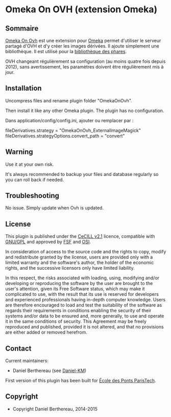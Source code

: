 Omeka On OVH (extension Omeka)
==============================


Sommaire
-------

[Omeka On Ovh] est une extension pour [Omeka] permet d'utiliser le serveur partagé
d'OVH et d'y créer les images dérivées. Il ajoute simplement une bibliothèque. Il
est utilisé pour la [bibliothèque des phares].

OVH changeant régulièrement sa configuration (au moins quatre fois depuis 2012),
sans avertissement, les paramètres doivent être régulièrement mis à jour.


Installation
------------

Uncompress files and rename plugin folder "OmekaOnOvh".

Then install it like any other Omeka plugin. The plugin has no configuration.

Dans application/config/config.ini, ajouter ou remplacer par :

fileDerivatives.strategy = "OmekaOnOvh_ExternalImageMagick"
fileDerivatives.strategyOptions.convert_path = "convert"


Warning
-------

Use it at your own risk.

It's always recommended to backup your files and database regularly so you can
roll back if needed.


Troubleshooting
---------------

No issue. Simply update when Ovh is updated.


License
-------

This plugin is published under the [CeCILL v2.1] licence, compatible with
[GNU/GPL] and approved by [FSF] and [OSI].

In consideration of access to the source code and the rights to copy, modify and
redistribute granted by the license, users are provided only with a limited
warranty and the software's author, the holder of the economic rights, and the
successive licensors only have limited liability.

In this respect, the risks associated with loading, using, modifying and/or
developing or reproducing the software by the user are brought to the user's
attention, given its Free Software status, which may make it complicated to use,
with the result that its use is reserved for developers and experienced
professionals having in-depth computer knowledge. Users are therefore encouraged
to load and test the suitability of the software as regards their requirements
in conditions enabling the security of their systems and/or data to be ensured
and, more generally, to use and operate it in the same conditions of security.
This Agreement may be freely reproduced and published, provided it is not
altered, and that no provisions are either added or removed herefrom.


Contact
-------

Current maintainers:

* Daniel Berthereau (see [Daniel-KM])

First version of this plugin has been built for [École des Ponts ParisTech].


Copyright
---------

* Copyright Daniel Berthereau, 2014-2015


[Omeka On Ovh]: https://github.com/Daniel-KM/OmekaOnOvh
[Omeka]: https://omeka.org "Omeka.org"
[bibliothèque des phares]: http://bibliothequedesphares.fr
[CeCILL v2.1]: http://www.cecill.info/licences/Licence_CeCILL_V2.1-en.html
[GNU/GPL]: https://www.gnu.org/licenses/gpl-3.0.html
[FSF]: https://www.fsf.org
[OSI]: http://opensource.org
[Daniel-KM]: https://github.com/Daniel-KM "Daniel Berthereau"
[École des Ponts ParisTech]: http://bibliotheque.enpc.fr
